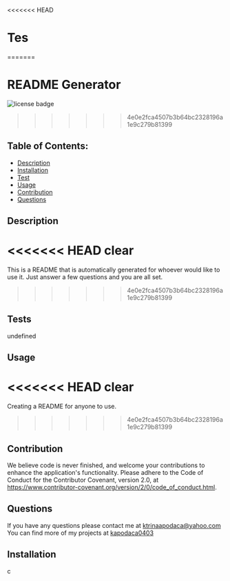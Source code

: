 <<<<<<< HEAD
# Tes
  
=======
# README Generator
  ![license badge](https://img.shields.io/badge/License-MIT-lightgrey.svg)
>>>>>>> 4e0e2fca4507b3b64bc2328196a1e9c279b81399
  
  
  ## Table of Contents:
  
  * [Description](#description)
  * [Installation](#installation)
  * [Test](#test)
  * [Usage](#usage)
  * [Contribution](#contribution)
  * [Questions](#questions)
  

  
## Description 
<<<<<<< HEAD
  clear
=======
  This is a README that is automatically generated for whoever would like to use it. Just answer a few questions and you are all set. 
>>>>>>> 4e0e2fca4507b3b64bc2328196a1e9c279b81399

## Tests
undefined

## Usage 
<<<<<<< HEAD
clear 
=======
Creating a README for anyone to use.  
>>>>>>> 4e0e2fca4507b3b64bc2328196a1e9c279b81399

## Contribution
We believe code is never finished, and welcome your contributions to enhance the application's functionality. Please adhere to the Code of Conduct for the Contributor Covenant, version 2.0, at https://www.contributor-covenant.org/version/2/0/code_of_conduct.html.

## Questions
If you have any questions please contact me at ktrinaapodaca@yahoo.com You can find more of my projects at [kapodaca0403](https://github.com/kapodaca0403)

## Installation 
c

